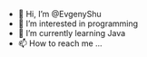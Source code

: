 - 👋 Hi, I’m @EvgenyShu
- 👀 I’m interested in programming
- 🌱 I’m currently learning Java
- 📫 How to reach me ...

<!---
EvgenyShu/EvgenyShu is a ✨ special ✨ repository because its `README.md` (this file) appears on your GitHub profile.
You can click the Preview link to take a look at your changes.
--->
